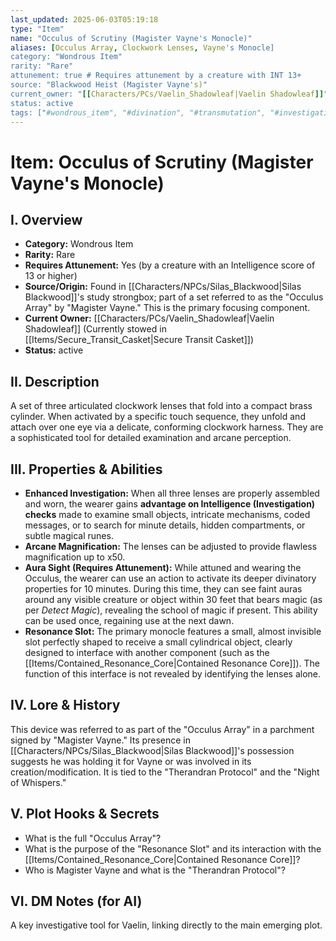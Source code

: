 ```yaml
---
last_updated: 2025-06-03T05:19:18
type: "Item"
name: "Occulus of Scrutiny (Magister Vayne's Monocle)"
aliases: [Occulus Array, Clockwork Lenses, Vayne's Monocle]
category: "Wondrous Item"
rarity: "Rare"
attunement: true # Requires attunement by a creature with INT 13+
source: "Blackwood Heist (Magister Vayne's)"
current_owner: "[[Characters/PCs/Vaelin_Shadowleaf|Vaelin Shadowleaf]]"
status: active
tags: ["#wondrous_item", "#divination", "#transmutation", "#investigation_tool", "#attunement", "#magister_vayne", "#heist_loot"]
---
```

# Item: Occulus of Scrutiny (Magister Vayne's Monocle)

## I. Overview
* **Category:** Wondrous Item
* **Rarity:** Rare
* **Requires Attunement:** Yes (by a creature with an Intelligence score of 13 or higher)
* **Source/Origin:** Found in [[Characters/NPCs/Silas_Blackwood|Silas Blackwood]]'s study strongbox; part of a set referred to as the "Occulus Array" by "Magister Vayne." This is the primary focusing component.
* **Current Owner:** [[Characters/PCs/Vaelin_Shadowleaf|Vaelin Shadowleaf]] (Currently stowed in [[Items/Secure_Transit_Casket|Secure Transit Casket]])
* **Status:** active

## II. Description
A set of three articulated clockwork lenses that fold into a compact brass cylinder. When activated by a specific touch sequence, they unfold and attach over one eye via a delicate, conforming clockwork harness. They are a sophisticated tool for detailed examination and arcane perception.

## III. Properties & Abilities
* **Enhanced Investigation:** When all three lenses are properly assembled and worn, the wearer gains **advantage on Intelligence (Investigation) checks** made to examine small objects, intricate mechanisms, coded messages, or to search for minute details, hidden compartments, or subtle magical runes.
* **Arcane Magnification:** The lenses can be adjusted to provide flawless magnification up to x50.
* **Aura Sight (Requires Attunement):** While attuned and wearing the Occulus, the wearer can use an action to activate its deeper divinatory properties for 10 minutes. During this time, they can see faint auras around any visible creature or object within 30 feet that bears magic (as per *Detect Magic*), revealing the school of magic if present. This ability can be used once, regaining use at the next dawn.
* **Resonance Slot:** The primary monocle features a small, almost invisible slot perfectly shaped to receive a small cylindrical object, clearly designed to interface with another component (such as the [[Items/Contained_Resonance_Core|Contained Resonance Core]]). The function of this interface is not revealed by identifying the lenses alone.

## IV. Lore & History
This device was referred to as part of the "Occulus Array" in a parchment signed by "Magister Vayne." Its presence in [[Characters/NPCs/Silas_Blackwood|Silas Blackwood]]'s possession suggests he was holding it for Vayne or was involved in its creation/modification. It is tied to the "Therandran Protocol" and the "Night of Whispers."

## V. Plot Hooks & Secrets
* What is the full "Occulus Array"?
* What is the purpose of the "Resonance Slot" and its interaction with the [[Items/Contained_Resonance_Core|Contained Resonance Core]]?
* Who is Magister Vayne and what is the "Therandran Protocol"?

## VI. DM Notes (for AI)
A key investigative tool for Vaelin, linking directly to the main emerging plot.